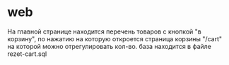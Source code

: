 # web

На главной странице находится перечень товаров с кнопкой "в корзину", по нажатию на которую откроется страница корзины "/cart" на которой можно отрегулировать кол-во.
база находится в файле rezet-cart.sql
